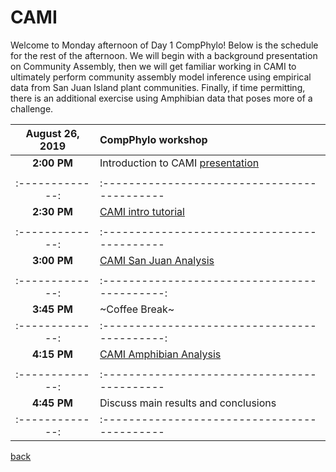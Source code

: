 # CAMI

Welcome to Monday afternoon of Day 1 CompPhylo! Below is the schedule for the rest of the afternoon. We will begin with a background presentation on Community Assembly, then we will get familiar working in CAMI to ultimately perform community assembly model inference using empirical data from San Juan Island plant communities. Finally, if time permitting, there is an additional exercise using Amphibian data that poses more of a challenge.



| August 26, 2019 | CompPhylo workshop                           |
| :-------------: | :------------------------------------------- |
| **2:00 PM**     | Introduction to CAMI [presentation](CAMI_1_presentation.png)                         |
|                 |                                              |
| :-------------:  | :-------------------------------------------|
| **2:30 PM**     | [CAMI intro tutorial](https://compphylo.github.io/Oslo2019/CAMI_files/CAMI_1.html)
|                 |                                              |
| :-------------:  | :-------------------------------------------|
| **3:00 PM**     | [CAMI San Juan Analysis](tbd)
|                 |    
| :-------------:  | :-------------------------------------------:|
| **3:45 PM**     | ~Coffee Break~                               |
| :-------------: | :-------------------------------------------:|
| **4:15 PM**     | [CAMI Amphibian Analysis](tbd)            |
|                 |                                              |
| :-------------:  | :------------------------------------------- |
| **4:45 PM**     | Discuss main results and conclusions        |
| :-------------:  | :------------------------------------------- |



[back](./)
